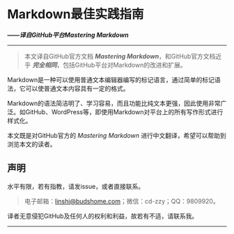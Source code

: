 # Markdown最佳实践指南

**_——译自GitHub平台Mastering Markdown_**

------

> 本文译自GitHub官方文档 **_Mastering Markdown_**，和GitHub官方文档近乎 **_完全相同_**，包括GitHub平台对Markdown的改进和扩展。

Markdown是一种可以使用普通文本编辑器编写的标记语言，通过简单的标记语法，它可以使普通文本内容具有一定的格式。

Markdown的语法简洁明了、学习容易，而且功能比纯文本更强，因此使用非常广泛。如GitHub、WordPress等，即使用Markdown对平台上的所有写作形式进行样式化。

本文既是对GitHub官方的 *Mastering Markdown* 进行中文翻译，希望可以帮助到浏览本文的读者。

## 声明

水平有限，若有指教，请发issue，或者直接联系。

> 电子邮箱：linshi@budshome.com；微信：cd-zzy；QQ：9809920。

译者无意侵犯GitHub及任何人的权利和利益，故若有不适，请联系我。

------
